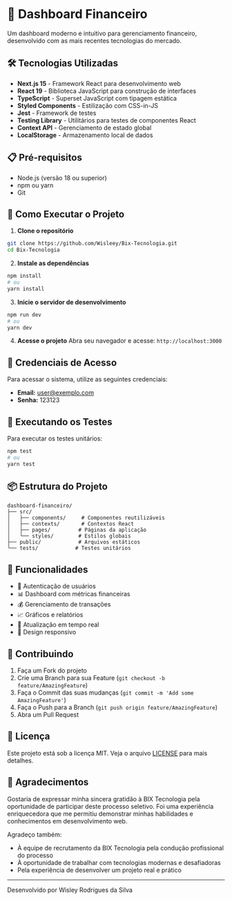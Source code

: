 # 🚀 Dashboard Financeiro

Um dashboard moderno e intuitivo para gerenciamento financeiro, desenvolvido com as mais recentes tecnologias do mercado.

## 🛠️ Tecnologias Utilizadas

- **Next.js 15** - Framework React para desenvolvimento web
- **React 19** - Biblioteca JavaScript para construção de interfaces
- **TypeScript** - Superset JavaScript com tipagem estática
- **Styled Components** - Estilização com CSS-in-JS
- **Jest** - Framework de testes
- **Testing Library** - Utilitários para testes de componentes React
- **Context API** - Gerenciamento de estado global
- **LocalStorage** - Armazenamento local de dados

## 📋 Pré-requisitos

- Node.js (versão 18 ou superior)
- npm ou yarn
- Git

## 🚀 Como Executar o Projeto

1. **Clone o repositório**

```bash
git clone https://github.com/Wisleey/Bix-Tecnologia.git
cd Bix-Tecnologia
```

2. **Instale as dependências**

```bash
npm install
# ou
yarn install
```

3. **Inicie o servidor de desenvolvimento**

```bash
npm run dev
# ou
yarn dev
```

4. **Acesse o projeto**
   Abra seu navegador e acesse: `http://localhost:3000`

## 🔑 Credenciais de Acesso

Para acessar o sistema, utilize as seguintes credenciais:

- **Email:** user@exemplo.com
- **Senha:** 123123

## 🧪 Executando os Testes

Para executar os testes unitários:

```bash
npm test
# ou
yarn test
```

## 📦 Estrutura do Projeto

```
dashboard-financeiro/
├── src/
│   ├── components/     # Componentes reutilizáveis
│   ├── contexts/       # Contextos React
│   ├── pages/         # Páginas da aplicação
│   └── styles/        # Estilos globais
├── public/            # Arquivos estáticos
└── tests/            # Testes unitários
```

## 🎯 Funcionalidades

- 🔐 Autenticação de usuários
- 📊 Dashboard com métricas financeiras
- 💰 Gerenciamento de transações
- 📈 Gráficos e relatórios
- 🔄 Atualização em tempo real
- 📱 Design responsivo

## 🤝 Contribuindo

1. Faça um Fork do projeto
2. Crie uma Branch para sua Feature (`git checkout -b feature/AmazingFeature`)
3. Faça o Commit das suas mudanças (`git commit -m 'Add some AmazingFeature'`)
4. Faça o Push para a Branch (`git push origin feature/AmazingFeature`)
5. Abra um Pull Request

## 📝 Licença

Este projeto está sob a licença MIT. Veja o arquivo [LICENSE](LICENSE) para mais detalhes.

## 🙏 Agradecimentos

Gostaria de expressar minha sincera gratidão à BIX Tecnologia pela oportunidade de participar deste processo seletivo. Foi uma experiência enriquecedora que me permitiu demonstrar minhas habilidades e conhecimentos em desenvolvimento web.

Agradeço também:

- À equipe de recrutamento da BIX Tecnologia pela condução profissional do processo
- À oportunidade de trabalhar com tecnologias modernas e desafiadoras
- Pela experiência de desenvolver um projeto real e prático

---

Desenvolvido por Wisley Rodrigues da Silva
